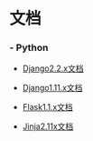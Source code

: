 # 文档

### - Python

- [Django2.2.x文档](python/django2.2.13.pdf)
- [Django1.11.x文档](python/django1.11.30.pdf)

- [Flask1.1.x文档](python/flask-palletsprojects-com-en-1.1.x.pdf)
- [Jinja2.11x文档](python/jinja-palletsprojects-com-en-2.11.x.pdf)

